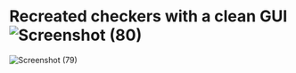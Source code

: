 # Recreated checkers with a clean GUI![Screenshot (80)](https://user-images.githubusercontent.com/84197552/224571746-4fa9aa41-7d27-4aa8-9545-accd4d713678.png)
![Screenshot (79)](https://user-images.githubusercontent.com/84197552/224571757-e12042ea-d6e1-4a04-915c-0dd17822be98.png)
